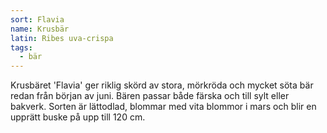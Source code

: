 ```yaml
---
sort: Flavia
name: Krusbär
latin: Ribes uva-crispa
tags:
  - bär
---
```


Krusbäret 'Flavia' ger riklig skörd av stora, mörkröda och mycket söta bär redan från början av juni. Bären passar både färska och till sylt eller bakverk. Sorten är lättodlad, blommar med vita blommor i mars och blir en upprätt buske på upp till 120 cm.
